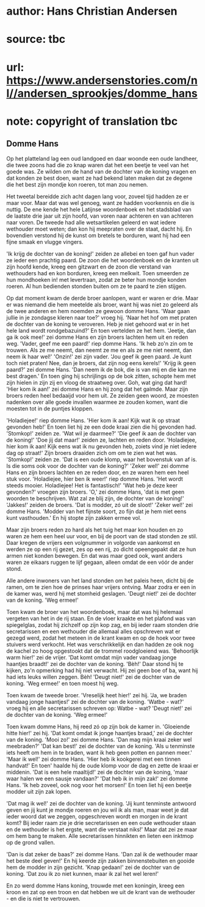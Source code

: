 # author: Hans Christian Andersen
# source: tbc
# url: https://www.andersenstories.com/nl//andersen_sprookjes/domme_hans
# note: copyright of translation tbc

## Domme Hans 

Op het platteland lag een oud landgoed en daar woonde een oude landheer,
die twee zoons had die zo knap waren dat het een beetje te veel van het
goede was.
Ze wilden om de hand van de dochter van de koning vragen en dat konden
ze best doen, want ze had bekend laten maken dat ze degene die het best
zijn mondje kon roeren, tot man zou nemen.

Het tweetal bereidde zich acht dagen lang voor, zoveel tijd hadden ze er
maar voor. Maar dat was wel genoeg, want ze hadden voorkennis en die is
nuttig. De ene kende het hele Latijnse woordenboek en het stadsblad van
de laatste drie jaar uit zijn hoofd, van voren naar achteren en van
achteren naar voren. De tweede had alle wetsartikelen geleerd en wat
iedere wethouder moet weten; dan kon hij meepraten over de staat, dacht
hij. En bovendien verstond hij de kunst om bretels te borduren, want hij
had een fijne smaak en vlugge vingers.

'Ik krijg de dochter van de koning!' zeiden ze allebei en toen gaf hun
vader ze ieder een prachtig paard. De zoon die het woordenboek en de
kranten uit zijn hoofd kende, kreeg een gitzwart en de zoon die verstand
van wethouders had en kon borduren, kreeg een melkwit. Toen smeerden ze
hun mondhoeken in! met levertraan, zodat ze beter hun mondje konden
roeren. Al hun bedienden stonden buiten om ze te paard te zien stijgen.

Op dat moment kwam de derde broer aanlopen, want er waren er drie. Maar
er was niemand die hem meetelde als broer, want hij was niet zo geleerd
als de twee anderen en hem noemden ze gewoon domme Hans.
'Waar gaan jullie in je zondagse kleren naar toe?' vroeg hij.
'Naar het hof om met praten de dochter van de koning te veroveren. Heb
je niet gehoord wat er in het hele land wordt rondgebazuind?' En toen
vertelden ze het hem.
'Jeetje, dan ga ik ook mee!' zei domme Hans en zijn broers lachten hem
uit en reden weg.
'Vader, geef me een paard!' riep domme Hans. 'Ik heb zo'n zin om te
trouwen.
Als ze me neemt, dan neemt ze me en als ze me niet neemt, dan neem ik
haar wel!' 'Onzin!' zei zijn vader. 'Jou geef ik geen paard. Je kunt
toch niet praten! Nee, dan je broers, dat zijn nog eens kerels!'
'Krijg ik geen paard?' zei domme Hans.
'Dan neem ik de bok, die is van mij en die kan me best dragen.' En
toen ging hij schrijlings op de bok zitten, schopte hem met zijn hielen
in zijn zij en vloog de straatweg over. Goh, wat ging dat hard! 'Hier
kom ik aan!' zei domme Hans en hij zong dat het galmde.
Maar zijn broers reden heel bedaaijd voor hem uit. Ze zeiden geen woord,
ze moesten nadenken over alle goede invallen waarmee ze zouden komen,
want die moesten tot in de puntjes kloppen.

'Holadiejee!' riep domme Hans. 'Hier kom ik aan! Kijk wat ik op
straat gevonden heb!' En toen liet hij ze een dode kraai zien die hij
gevonden had.
'Stomkop!' zeiden ze. 'Wat wil je daarmee?'
'Die geef ik aan de dochter van de koning!'
'Doe jij dat maar!' zeiden ze, lachten en reden door.
'Holadiejee, hier kom ik aan! Kijk eens wat ik nu gevonden heb, zoiets
vind je niet iedere dag op straat!' Zijn broers draaiden zich om om te
zien wat het was. 'Stomkop!' zeiden ze. 'Dat is een oude klomp, waar
het bovenstuk van af is. Is die soms ook voor de dochter van de
koning?'
'Zeker wel!' zei domme Hans en zijn broers lachten en ze reden door,
en ze waren hem een heel stuk voor.
'Holadiejee, hier ben ik weer!' riep domme Hans. 'Het wordt steeds
mooier. Holadiejee! Het is fantastisch!'
'Wat heb je deze keer gevonden?' vroegen zijn broers.
'O,' zei domme Hans, 'dat is met geen woorden te beschrijven. Wat zal
ze blij zijn, de dochter van de koning!' 'Jakkes!' zeiden de broers.
'Dat is modder, zó uit de sloot!'
'Zeker wel!' zei domme Hans. 'Modder van het fijnste soort, zo fijn
dat je hem
niet eens kunt vasthouden.' En hij stopte zijn zakken ermee vol.

Maar zijn broers reden zo hard als het tuig het maar kon houden en zo
waren ze hem een heel uur voor, en bij de poort van de stad stonden ze
stil.
Daar kregen de vrijers een volgnummer in volgorde van aankomst en werden
ze op een rij gezet, zes op een rij, zo dicht opeengepakt dat ze hun
armen niet konden bewegen. En dat was maar goed ook, want anders waren
ze eikaars ruggen te lijf gegaan, alleen omdat de een vóór de ander
stond.

Alle andere inwoners van het land stonden om het paleis heen, dicht bij
de ramen, om te zien hoe de prinses haar vrijers ontving. Maar zodra er
een in de kamer was, werd hij met stomheid geslagen.
'Deugt niet!' zei de dochter van de koning. 'Weg ermee!'

Toen kwam de broer van het woordenboek, maar dat was hij helemaal
vergeten van het in de rij staan. En de vloer kraakte en het plafond was
van spiegelglas, zodat hij zichzelf op zijn kop zag, en bij ieder raam
stonden drie secretarissen en een wethouder die allemaal alles
opschreven wat er gezegd werd, zodat het meteen in de krant kwam en op
de hoek voor twee stuivers werd verkocht. Het was verschrikkelijk en dan
hadden ze ook nog de kachel zo hoog opgestookt dat de trommel
roodgloeiend was.
'Behoorlijk warm hier!' zei de vrijer.
'Dat komt omdat mijn vader vandaag jonge haantjes braadt!' zei de
dochter van de koning.
'Bèh!' Daar stond hij te kijken, zo'n opmerking had hij niet
verwacht. Hij zei geen boe of ba, want hij had iets leuks willen zeggen.
Bèh!
'Deugt niet!' zei de dochter van de koning. 'Weg ermee!' en toen
moest hij weg.

Toen kwam de tweede broer.
'Vreselijk heet hier!' zei hij.
'Ja, we braden vandaag jonge haantjes!' zei de dochter van de koning.
'Watbe - wat?' vroeg hij en alle secretarissen schreven op: Watbe -
wat?
'Deugt niet!' zei de dochter van de koning. 'Weg ermee!'

Toen kwam domme Hans, hij reed zó op zijn bok de kamer in. 'Gloeiende
hitte hier!' zei hij.
'Dat komt omdat ik jonge haantjes braad,' zei de dochter van de
koning.
'Mooi zo!' zei domme Hans. 'Dan mag mijn kraai zeker wel meebraden?'
'Dat kan best!' zei de dochter van de koning. 'Als u tenminste iets
heeft om hem in te braden, want ik heb geen potten en pannen meer.'
'Maar ik wel!' zei domme Hans. 'Hier heb ik kookgerei met een tinnen
handvat!' En toen' haalde hij de oude klomp voor de dag en zette de
kraai er middenin.
'Dat is een hele maaltijd!' zei de dochter van de koning, 'maar waar
halen we een sausje vandaan?'
'Dat heb ik in mijn zak!' zei domme Hans. 'Ik heb zoveel, ook nog
voor het morsen!'
En toen liet hij een beetje modder uit zijn zak lopen.

'Dat mag ik wel!' zei de dochter van de koning. 'Jij kunt tenminste
antwoord geven en jij kunt je mondje roeren en jou wil ik als man, maar
weet je dat ieder woord dat we zeggen, opgeschreven wordt en morgen in
de krant komt?
Bij ieder raam zie je drie secretarissen en een oude wethouder staan en
de wethouder is het ergste, want die verstaat niks!' Maar dat zei ze
maar om hem bang te maken. Alle secretarissen hinnikten en lieten een
inktmop op de grond vallen.

'Dan is dat zeker de baas?' zei domme Hans. 'Dan zal ik de wethouder
maar het beste deel geven!' En hij keerde zijn zakken binnenstebuiten
en gooide hem de modder in zijn gezicht.
'Knap gedaan!' zei de dochter van de koning. 'Dat zou ik zo niet
kunnen, maar ik zal het wel leren!'

En zo werd domme Hans koning, trouwde met een koningin, kreeg een kroon
en zat op een troon en dat hebben we uit de krant van de wethouder - en
die is niet te vertrouwen.
